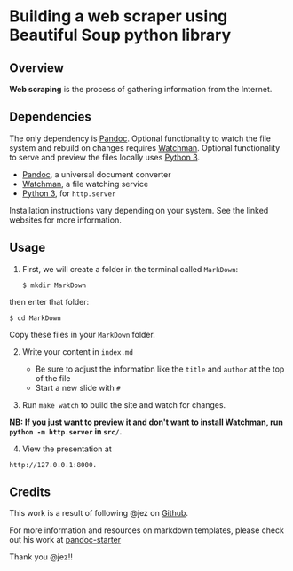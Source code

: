 # Building a web scraper using Beautiful Soup python library
## Overview
**Web scraping** is the process of gathering information from the Internet.

## Dependencies
The only dependency is [Pandoc](http://pandoc.org/). Optional functionality to watch the file system and rebuild on changes requires [Watchman](https://facebook.github.io/watchman/). Optional functionality to serve and preview the files locally uses [Python 3](https://docs.python.org/3/library/http.server.html).

- [Pandoc](http://pandoc.org/), a universal document converter
- [Watchman](https://facebook.github.io/watchman/), a file watching service
- [Python 3](https://docs.python.org/3/library/http.server.html), for `http.server`

Installation instructions vary depending on your system. See the linked websites for more information.


## Usage
1. First, we will create a folder in the terminal called `MarkDown`:
   ```batchfile 
   $ mkdir MarkDown
   ```
then enter that folder:
   ```batchfile
   $ cd MarkDown
   ```
Copy these files in your `MarkDown` folder.

2. Write your content in `index.md`

   * Be sure to adjust the information like the `title` and `author` at the top of the file
   * Start a new slide with `#`

3. Run `make watch` to build the site and watch for changes.

**NB: If you just want to preview it and don't want to install Watchman, run `python -m http.server` in `src/`.**

4. View the presentation at 
```
http://127.0.0.1:8000.
```
## Credits
This work is a result of following @jez on [Github](https://github.com/jez).

For more information and resources on markdown templates, please check out his work at [pandoc-starter](https://github.com/jez/pandoc-starter)

Thank you @jez!!

